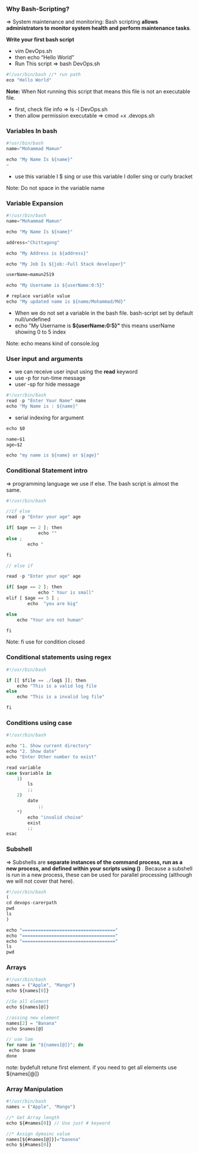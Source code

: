 ### Why Bash-Scripting?

⇒ System maintenance and monitoring: Bash scripting **allows administrators to monitor system health and perform maintenance tasks**.

**Write your first bash script**

- vim DevOps.sh
- then echo “Hello World”
- Run This script ⇒ bash DevOps.sh

```jsx
#!/usr/bin/bash //* run path
eco "Hello World"
```

**Note:** When Not running this script that means this file is not an executable file.

- first, check file info ⇒ ls -l DevOps.sh
- then allow permission executable ⇒ cmod +x .devops.sh

### Variables In bash

```jsx
#!usr/bin/bash
name="Mohammad Mamun"

echo "My Name Is ${name}"
~
```

- use this variable I $ sing or use this variable I doller sing or curly bracket

Note: Do not space in the variable name

### Variable Expansion

```jsx
#!/usr/bin/bash
name="Mohammad Mamun"

echo "My Name Is ${name}"

address="Chittagong"

echo "My Address is ${address}"

echo "My Job Is ${job:-Full Stack developer}"

userName=mamun2519

echo "My Username is ${userName:0:5}"

# replace variable value
echo "My updated name is ${name/Mohammad/Md}"
```

- When we do not set a variable in the bash file. bash-script set by default null/undefined
- echo "My Username is **${userName:0:5}"** this means userName showing 0 to 5 index

Note: echo means kind of console.log

### User input and arguments

- we can receive user input using the **read** keyword
- use -p for run-time message
- user -sp for hide message

```jsx
#!/usr/bin/bash
read -p "Enter Your Name" name
echo "My Name is : ${name}"
```

- serial indexing for argument

```jsx
echo $0

name=$1
age=$2

echo "my name is ${name} or ${age}"
```

### Conditional Statement intro

⇒ programming language we use if else. The bash script is almost the same.

```jsx
#!/usr/bin/bash

//if else
read -p "Enter your age" age

if[ $age == 2 ]; then
			echo ""
else ;
		echo "

fi

// else if

read -p "Enter your age" age

if[ $age == 2 ]; then
			echo " Your is small"
elif [ $age == 5 ] ;
		echo  "you are big"

else
	echo "Your are not human"

fi
```

Note: fi use for condition closed

### Conditional statements using regex

```jsx
#!/usr/bin/bash

if [[ $file == ./log$ ]]; then
	echo "This is a valid log file
else
	echo "This is a invalid log file"

fi
```

### Conditions using case

```jsx
#!/usr/bin/bash

echo "1. Show current directory"
echo "2. Show date"
echo "Enter Other number to exist"

read variable
case $variable in
	1)
		ls
		;;
	2)
		date
			;;
	*)
		echo "invalid choise"
		exist
		;;
esac

```

### Subshell

⇒ Subshells are **separate instances of the command process, run as a new process, and defined within your scripts using ()** . Because a subshell is run in a new process, these can be used for parallel processing (although we will not cover that here).

```jsx
#!/usr/bin/bash
(
cd devops-carerpath
pwd
ls
)

echo "==================================="
echo "==================================="
echo "==================================="
ls
pwd
```

### Arrays

```jsx
#!/usr/bin/bash
names = ("Apple", "Mango")
echo ${names[0]}

//Se all element
echo ${names[@]}

//assing new element
names[2] = "Banana"
echo $names[@]

// use lom
for name in "${names[@]}"; do
 echo $name
done
```

note: bydefult retune first element. if you need to get all elements use ${names[@]}

### Array Manipulation

```jsx
#!/usr/bin/bash
names = ("Apple", "Mango")

//* Get Array length
echo ${#names[0]} // Use just # keyword

//* Assign dymainc value
names[${#names[@]}]="banena"
echo ${#names[0]}
```
